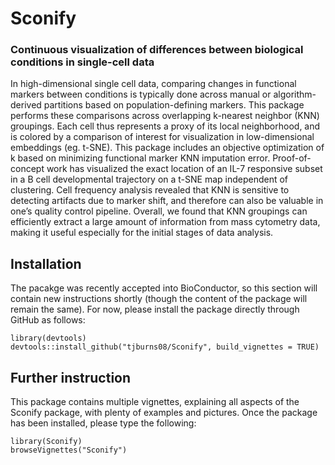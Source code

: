 # Sconify
### Continuous visualization of differences between biological conditions in single-cell data

In high-dimensional single cell data, comparing changes in functional markers between conditions is typically done across manual or algorithm-derived partitions based on population-defining markers. This package performs these comparisons across overlapping k-nearest neighbor (KNN) groupings. Each cell thus represents a proxy of its local neighborhood, and is colored by a comparison of interest for visualization in low-dimensional embeddings (eg. t-SNE). This package includes an objective optimization of k based on minimizing functional marker KNN imputation error. Proof-of-concept work has visualized the exact location of an IL-7 responsive subset in a B cell developmental trajectory on a t-SNE map independent of clustering. Cell frequency analysis revealed that KNN is sensitive to detecting artifacts due to marker shift, and therefore can also be valuable in one’s quality control pipeline. Overall, we found that KNN groupings can efficiently extract a large amount of information from mass cytometry data, making it useful especially for the initial stages of data analysis. 

## Installation

The pacakge was recently accepted into BioConductor, so this section will contain new instructions shortly (though the content of the package will remain the same). For now, please install the package directly through GitHub as follows:

```
library(devtools)
devtools::install_github("tjburns08/Sconify", build_vignettes = TRUE)
```

## Further instruction

This package contains multiple vignettes, explaining all aspects of the Sconify package, with plenty of examples and pictures. Once the package has been installed, please type the following:

```
library(Sconify)
browseVignettes("Sconify")
```

